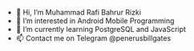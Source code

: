 - 👋 Hi, I’m Muhammad Rafi Bahrur Rizki
- 👀 I’m interested in Android Mobile Programming
- 🌱 I’m currently learning PostgreSQL and JavaScript
- 📫 Contact me on Telegram @penerusbillgates

<!---
rafibatam/rafibatam is a ✨ special ✨ repository because its `README.md` (this file) appears on your GitHub profile.
You can click the Preview link to take a look at your changes.
--->
